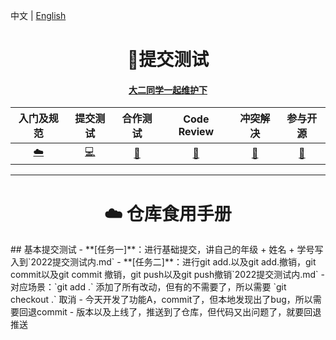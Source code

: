 中文   |   [English](./README-EN.md)

<h1 align="center"> 🚀提交测试 </h1>
<h4 align="center"><a href="https://#" target="_blank">大二同学一起维护下</a></h4>


|           入门及规范           |           提交测试           |           合作测试           |           Code Review           |            冲突解决            |           参与开源            |
| :---------------------------------------------------------------------------------------: | :----------------------------------------------------------------------------: | :-------------------------------------------------------------------: | :----------------------------------------------------------------------------: | :----------------------------------------------------------: | :----------------------------------------------:  |
| [☁️](./Lv1小白入门) | [💻](./Lv2提交测试) | [💾](./Lv3小白入门) | [🎨](./Lv4小白入门) | [🔧](./Lv5小白入门) | [🐍](./Lv6小白入门) | 

---
<h1 align="center"> ☁️ 仓库食用手册</h1>
## 基本提交测试
- **[任务一]**：进行基础提交，讲自己的年级 + 姓名 + 学号写入到`2022提交测试内.md`
- **[任务二]**：进行git add.以及git add.撤销，git commit以及git commit 撤销，git push以及git push撤销`2022提交测试内.md`
  - 对应场景：`git add .` 添加了所有改动，但有的不需要了，所以需要 `git checkout .` 取消
  - 今天开发了功能A，commit了，但本地发现出了bug，所以需要回退commit
  - 版本以及上线了，推送到了仓库，但代码又出问题了，就要回退推送

